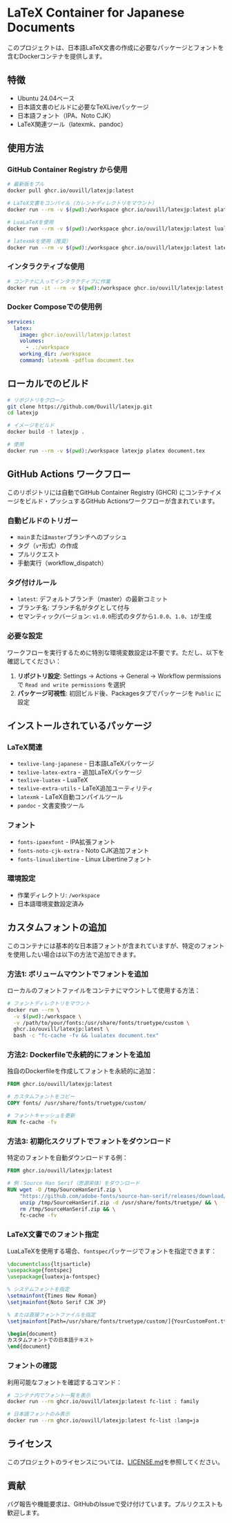 # LaTeX Container for Japanese Documents

このプロジェクトは、日本語LaTeX文書の作成に必要なパッケージとフォントを含むDockerコンテナを提供します。

## 特徴

- Ubuntu 24.04ベース
- 日本語文書のビルドに必要なTeXLiveパッケージ
- 日本語フォント（IPA、Noto CJK）
- LaTeX関連ツール（latexmk、pandoc）

## 使用方法

### GitHub Container Registry から使用

```bash
# 最新版をプル
docker pull ghcr.io/ouvill/latexjp:latest

# LaTeX文書をコンパイル（カレントディレクトリをマウント）
docker run --rm -v $(pwd):/workspace ghcr.io/ouvill/latexjp:latest platex document.tex

# LuaLaTeXを使用
docker run --rm -v $(pwd):/workspace ghcr.io/ouvill/latexjp:latest lualatex document.tex

# latexmkを使用（推奨）
docker run --rm -v $(pwd):/workspace ghcr.io/ouvill/latexjp:latest latexmk -pdflua document.tex
```

### インタラクティブな使用

```bash
# コンテナに入ってインタラクティブに作業
docker run -it --rm -v $(pwd):/workspace ghcr.io/ouvill/latexjp:latest bash
```

### Docker Composeでの使用例

```yaml
services:
  latex:
    image: ghcr.io/ouvill/latexjp:latest
    volumes:
      - .:/workspace
    working_dir: /workspace
    command: latexmk -pdflua document.tex
```

## ローカルでのビルド

```bash
# リポジトリをクローン
git clone https://github.com/Ouvill/latexjp.git
cd latexjp

# イメージをビルド
docker build -t latexjp .

# 使用
docker run --rm -v $(pwd):/workspace latexjp platex document.tex
```

## GitHub Actions ワークフロー

このリポジトリには自動でGitHub Container Registry (GHCR) にコンテナイメージをビルド・プッシュするGitHub Actionsワークフローが含まれています。

### 自動ビルドのトリガー

- `main`または`master`ブランチへのプッシュ
- タグ（`v*`形式）の作成
- プルリクエスト
- 手動実行（workflow_dispatch）

### タグ付けルール

- `latest`: デフォルトブランチ（master）の最新コミット
- ブランチ名: ブランチ名がタグとして付与
- セマンティックバージョン: `v1.0.0`形式のタグから`1.0.0`、`1.0`、`1`が生成

### 必要な設定

ワークフローを実行するために特別な環境変数設定は不要です。ただし、以下を確認してください：

1. **リポジトリ設定**: Settings → Actions → General → Workflow permissions で `Read and write permissions` を選択
2. **パッケージ可視性**: 初回ビルド後、Packagesタブでパッケージを `Public` に設定

## インストールされているパッケージ

### LaTeX関連
- `texlive-lang-japanese` - 日本語LaTeXパッケージ
- `texlive-latex-extra` - 追加LaTeXパッケージ
- `texlive-luatex` - LuaTeX
- `texlive-extra-utils` - LaTeX追加ユーティリティ
- `latexmk` - LaTeX自動コンパイルツール
- `pandoc` - 文書変換ツール

### フォント
- `fonts-ipaexfont` - IPA拡張フォント
- `fonts-noto-cjk-extra` - Noto CJK追加フォント
- `fonts-linuxlibertine` - Linux Libertineフォント

### 環境設定
- 作業ディレクトリ: `/workspace`
- 日本語環境変数設定済み

## カスタムフォントの追加

このコンテナには基本的な日本語フォントが含まれていますが、特定のフォントを使用したい場合は以下の方法で追加できます。

### 方法1: ボリュームマウントでフォントを追加

ローカルのフォントファイルをコンテナにマウントして使用する方法：

```bash
# フォントディレクトリをマウント
docker run --rm \
  -v $(pwd):/workspace \
  -v /path/to/your/fonts:/usr/share/fonts/truetype/custom \
  ghcr.io/ouvill/latexjp:latest \
  bash -c "fc-cache -fv && lualatex document.tex"
```

### 方法2: Dockerfileで永続的にフォントを追加

独自のDockerfileを作成してフォントを永続的に追加：

```dockerfile
FROM ghcr.io/ouvill/latexjp:latest

# カスタムフォントをコピー
COPY fonts/ /usr/share/fonts/truetype/custom/

# フォントキャッシュを更新
RUN fc-cache -fv
```

### 方法3: 初期化スクリプトでフォントをダウンロード

特定のフォントを自動ダウンロードする例：

```dockerfile
FROM ghcr.io/ouvill/latexjp:latest

# 例：Source Han Serif（思源宋体）をダウンロード
RUN wget -O /tmp/SourceHanSerif.zip \
    "https://github.com/adobe-fonts/source-han-serif/releases/download/2.001R/09_SourceHanSerifJP.zip" && \
    unzip /tmp/SourceHanSerif.zip -d /usr/share/fonts/truetype/ && \
    rm /tmp/SourceHanSerif.zip && \
    fc-cache -fv
```

### LaTeX文書でのフォント指定

LuaLaTeXを使用する場合、`fontspec`パッケージでフォントを指定できます：

```latex
\documentclass{ltjsarticle}
\usepackage{fontspec}
\usepackage{luatexja-fontspec}

% システムフォントを指定
\setmainfont{Times New Roman}
\setjmainfont{Noto Serif CJK JP}

% または直接フォントファイルを指定
\setjmainfont[Path=/usr/share/fonts/truetype/custom/]{YourCustomFont.ttf}

\begin{document}
カスタムフォントでの日本語テキスト
\end{document}
```

### フォントの確認

利用可能なフォントを確認するコマンド：

```bash
# コンテナ内でフォント一覧を表示
docker run --rm ghcr.io/ouvill/latexjp:latest fc-list : family

# 日本語フォントのみ表示
docker run --rm ghcr.io/ouvill/latexjp:latest fc-list :lang=ja
```

## ライセンス

このプロジェクトのライセンスについては、[LICENSE.md](LICENSE.md)を参照してください。

## 貢献

バグ報告や機能要求は、GitHubのIssueで受け付けています。プルリクエストも歓迎します。
